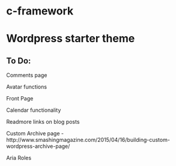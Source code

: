 # c-framework
<h1>Wordpress starter theme</h1>

<h2>To Do:</h2>

<p>Comments page</p>
<p>Avatar functions</p>
<p>Front Page</p>
<p>Calendar functionality</p>
<p>Readmore links on blog posts</p>
<p>Custom Archive page - http://www.smashingmagazine.com/2015/04/16/building-custom-wordpress-archive-page/ </p>
<p>Aria Roles</p>